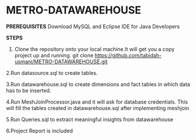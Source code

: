 # METRO-DATAWAREHOUSE

**PREREQUISITES**
Download MySQL and Eclipse IDE for Java Developers

**STEPS**

1. Clone the repository onto your local machine.It will get you a copy project up and running.
git clone https://github.com/tabidah-usmani/METRO-DATAWAREHOUSE.git

2.Run datasource.sql to create tables.

3.Run datawarehouse.sql to create dimensions and fact tables in which data has to be inserted.

4.Run MeshJoinProcessor.java and it will ask for database credentials. This will fill the tables created in datawarehouse.sql after implementing meshjoin

5.Run Queries.sql to extract meaningful insights from datawarehouse

6.Project Report is included

